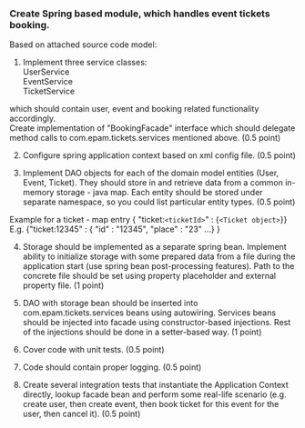 ### Create Spring based module, which handles event tickets booking.
Based on attached source code model:

1. Implement three service classes:  
UserService  
EventService  
TicketService

which should contain user, event and booking related functionality accordingly.  
Create implementation of "BookingFacade" interface which should delegate method calls to com.epam.tickets.services 
mentioned above.
(0.5 point)

2. Configure spring application context based on xml config file. (0.5 point)

3. Implement DAO objects for each of the domain model entities (User, Event, Ticket). 
   They should store in and retrieve data from a common in-memory storage - java map. 
   Each entity should be stored under separate namespace, so you could list particular entity types. (0.5 point)

Example for a ticket - map entry { "ticket:`<ticketId>`" :  {`<Ticket object>`}}  
E.g. {"ticket:12345" :  { "id" : "12345", "place" : "23" ...} }

4. Storage should be implemented as a separate spring bean. 
   Implement ability to initialize storage with some prepared data from a file during the application start 
   (use spring bean post-processing features). 
   Path to the concrete file should be set using property placeholder and external property file. (1 point)

5. DAO with storage bean should be inserted into com.epam.tickets.services beans using autowiring. 
   Services beans should be injected into facade using constructor-based injections. 
   Rest of the injections should be done in a setter-based way. (1 point)

6. Cover code with unit tests. (0.5 point)

7. Code should contain proper logging. (0.5 point)

8. Create several integration tests that instantiate the Application Context directly, 
   lookup facade bean and perform some real-life scenario (e.g. create user, then create event, 
   then book ticket for this event for the user, then cancel it). (0.5 point)
